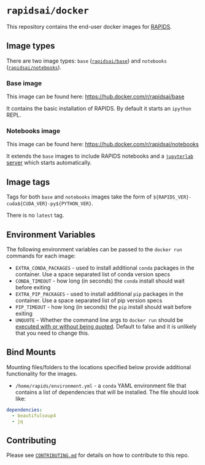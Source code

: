 # `rapidsai/docker`

This repository contains the end-user docker images for [RAPIDS](https://rapids.ai).


## Image types

There are two image types: `base` ([`rapidsai/base`](https://hub.docker.com/r/rapidsai/base)) and `notebooks` ([`rapidsai/notebooks`](https://hub.docker.com/r/rapidsai/notebooks)).

### Base image

This image can be found here: https://hub.docker.com/r/rapidsai/base

It contains the basic installation of RAPIDS. By default it starts an `ipython` REPL.

### Notebooks image

This image can be found here: https://hub.docker.com/r/rapidsai/notebooks

It extends the `base` images to include RAPIDS notebooks and a [`jupyterlab` server](https://jupyter.org/) which starts automatically.

## Image tags

Tags for both `base` and `notebooks` images take the form of `${RAPIDS_VER}-cuda${CUDA_VER}-py${PYTHON_VER}`.

There is no `latest` tag.

## Environment Variables

The following environment variables can be passed to the `docker run` commands for each image:

- `EXTRA_CONDA_PACKAGES` - used to install additional `conda` packages in the container. Use a space separated list of conda version specs
- `CONDA_TIMEOUT` - how long (in seconds) the `conda` install should wait before exiting
- `EXTRA_PIP_PACKAGES` - used to install additional `pip` packages in the container. Use a space separated list of pip version specs
- `PIP_TIMEOUT` - how long (in seconds) the `pip` install should wait before exiting
- `UNQUOTE` - Whether the command line args to `docker run` should be [executed with or without being quoted](./context/entrypoint.sh). Default to false and it is unlikely that you need to change this.

## Bind Mounts

Mounting files/folders to the locations specified below provide additional functionality for the images.

- `/home/rapids/environment.yml` - a `conda` YAML environment file that contains a list of dependencies that will be installed. The file should look like:

```yml
dependencies:
  - beautifulsoup4
  - jq
```

## Contributing

Please see [`CONTRIBUTING.md`](CONTRIBUTING.md) for details on how to contribute to this repo.
